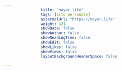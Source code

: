 ---
                title: "mayer.life"
                tags: [Sito personale]
                externalUrl: "https://mayer.life"
                weight: 421
                showDate: false
                showAuthor: false
                showReadingTime: false
                showEdit: false
                showLikes: false
                showViews: false
                layoutBackgroundHeaderSpace: false
                ---

